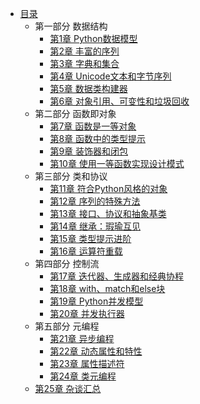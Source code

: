 * [目录](README.md)
    * 第一部分 数据结构  
      * [第1章 Python数据模型](contents/ch01.md)
      * [第2章 丰富的序列](contents/ch02.md)
      * [第3章 字典和集合](contents/ch03.md)
      * [第4章 Unicode文本和字节序列](contents/ch04.md)
      * [第5章 数据类构建器](contents/ch05.md)
      * [第6章 对象引用、可变性和垃圾回收](contents/ch06.md)
    * 第二部分 函数即对象
      * [第7章 函数是一等对象](contents/ch07.md)
      * [第8章 函数中的类型提示](contents/ch08.md)
      * [第9章 装饰器和闭包](contents/ch09.md)
      * [第10章 使用一等函数实现设计模式](contents/ch10.md)
    * 第三部分 类和协议
      * [第11章 符合Python风格的对象](contents/ch11.md)
      * [第12章 序列的特殊方法](contents/ch12.md)
      * [第13章 接口、协议和抽象基类](contents/ch13.md)
      * [第14章 继承：瑕瑜互见](contents/ch14.md)
      * [第15章 类型提示进阶](contents/ch15.md)
      * [第16章 运算符重载](contents/ch16.md)
    * 第四部分 控制流
      * [第17章 迭代器、生成器和经典协程](contents/ch17.md) 
      * [第18章 with、match和else块](contents/ch18.md) 
      * [第19章 Python并发模型](contents/ch19.md) 
      * [第20章 并发执行器](contents/ch20.md) 
    * 第五部分 元编程
      * [第21章 异步编程](contents/ch21.md)
      * [第22章 动态属性和特性](contents/ch22.md)
      * [第23章 属性描述符](contents/ch23.md)
      * [第24章 类元编程](contents/ch24.md)
    * [第25章 杂谈汇总](contents/ch25.md)